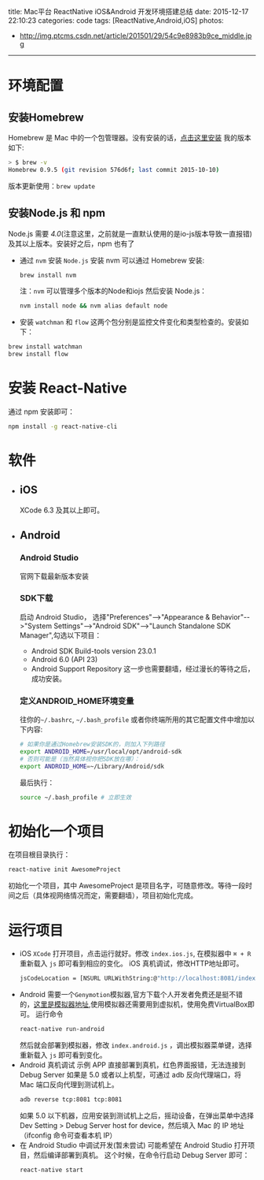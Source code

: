 title: Mac平台 ReactNative iOS&Android 开发环境搭建总结
date: 2015-12-17 22:10:23
categories: code
tags: [ReactNative,Android,iOS]
photos:
- http://img.ptcms.csdn.net/article/201501/29/54c9e8983b9ce_middle.jpg
---

# 环境配置

## 安装Homebrew
Homebrew 是 Mac 中的一个包管理器。没有安装的话，[点击这里安装](http://brew.sh) 我的版本如下:
``` bash
> $ brew -v                                                                                                          ⬡ 5.0.0
Homebrew 0.9.5 (git revision 576d6f; last commit 2015-10-10)
```
版本更新使用：`brew update`

## 安装Node.js 和 npm
Node.js 需要 *4.0*(注意这里，之前就是一直默认使用的是io-js版本导致一直报错) 及其以上版本。安装好之后，npm 也有了
* 通过 `nvm` 安装 `Node.js`
    安装 nvm 可以通过 Homebrew 安装:
    ``` bash
    brew install nvm
    ```
    注：`nvm` 可以管理多个版本的Node和iojs
    然后安装 Node.js：
    ``` bash
    nvm install node && nvm alias default node
    ```
* 安装 `watchman` 和 `flow`
这两个包分别是监控文件变化和类型检查的。安装如下：
``` bash
brew install watchman
brew install flow
```
# 安装 React-Native
通过 npm 安装即可：
``` bash
npm install -g react-native-cli
```
# 软件
* ## iOS
    XCode 6.3 及其以上即可。
* ## Android
    ### Android Studio
    官网下载最新版本安装

    ### SDK下载
    启动 Android Studio， 选择"Preferences"-->"Appearance & Behavior"-->"System Settings"-->"Android SDK"-->"Launch Standalone SDK Manager",勾选以下项目：
    * Android SDK Build-tools version 23.0.1
    * Android 6.0 (API 23)
    * Android Support Repository
    这一步也需要翻墙，经过漫长的等待之后，成功安装。

    ### 定义ANDROID_HOME环境变量
    往你的`~/.bashrc`, `~/.bash_profile` 或者你终端所用的其它配置文件中增加以下内容:
    ```bash
    # 如果你是通过Homebrew安装SDK的，则加入下列路径
    export ANDROID_HOME=/usr/local/opt/android-sdk
    # 否则可能是（当然具体视你把SDK放在哪）：
    export ANDROID_HOME=~/Library/Android/sdk
    ```
    最后执行：
    ``` bash
    source ~/.bash_profile # 立即生效
    ```
<!-- more -->
# 初始化一个项目
在项目根目录执行：
``` bash
react-native init AwesomeProject
```
初始化一个项目，其中 AwesomeProject 是项目名字，可随意修改。等待一段时间之后（具体视网络情况而定，需要翻墙），项目初始化完成。

# 运行项目
* iOS
    `XCode` 打开项目，点击运行就好。修改 `index.ios.js`, 在模拟器中 `⌘ + R` 重新载入 `js` 即可看到相应的变化。
    iOS 真机调试，修改HTTP地址即可。
    ``` bash
    jsCodeLocation = [NSURL URLWithString:@"http://localhost:8081/index.ios.bundle"];
    ```
* Android
    需要一个`Genymotion`模拟器,官方下载个人开发者免费还是挺不错的，[这里是模拟器地址](https://www.genymotion.com/),使用模拟器还需要用到虚拟机，使用免费VirtualBox即可。
    运行命令
    ``` bash
    react-native run-android
    ```
    然后就会部署到模拟器，修改 `index.android.js` ，调出模拟器菜单键，选择重新载入 `js` 即可看到变化。
* Android 真机调试
    示例 APP 直接部署到真机，红色界面报错，无法连接到 Debug Server
    如果是 5.0 或者以上机型，可通过 adb 反向代理端口，将 Mac 端口反向代理到测试机上。
    ``` bash
    adb reverse tcp:8081 tcp:8081
    ```
    如果 5.0 以下机器，应用安装到测试机上之后，摇动设备，在弹出菜单中选择 Dev Setting > Debug Server host for device，然后填入 Mac 的 IP 地址（ifconfig 命令可查看本机 IP）
* 在 Android Studio 中调试开发(暂未尝试)
    可能希望在 Android Studio 打开项目，然后编译部署到真机。
    这个时候，在命令行启动 Debug Server 即可：
    ``` bash
    react-native start
    ```
